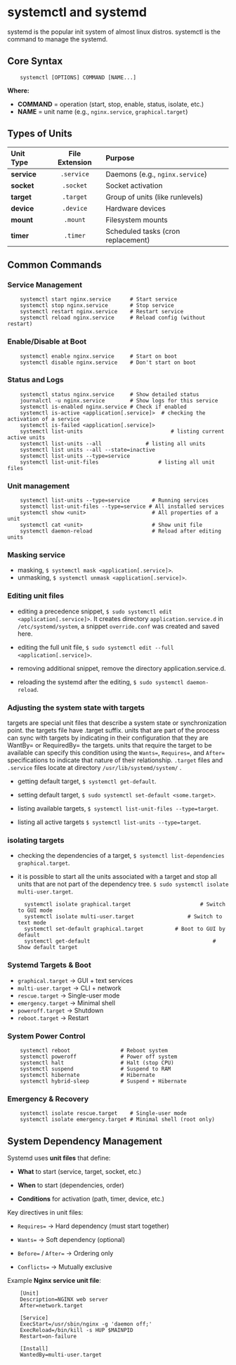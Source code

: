 # systemctl and systemd

systemd is the popular  init system of almost linux distros.
systemctl is the command to manage the systemd.


## Core Syntax

		systemctl [OPTIONS] COMMAND [NAME...]

**Where:**

- **COMMAND** = operation (start, stop, enable, status, isolate, etc.)    
- **NAME** = unit name (e.g., `nginx.service`, `graphical.target`)

## Types of Units

| Unit Type  |  File Extension  |  Purpose |
| :---        |    :----:   |          :--- |
| **service**  | `.service` |  Daemons (e.g., `nginx.service`) |
| **socket** | `.socket` |  Socket activation |
| **target** | `.target` | Group of units (like runlevels) |
| **device** | `.device` | Hardware devices |
| **mount** | `.mount` | Filesystem mounts |
| **timer** | `.timer` | Scheduled tasks (cron replacement) |

 
## Common Commands

### Service Management

		systemctl start nginx.service      # Start service
		systemctl stop nginx.service       # Stop service
		systemctl restart nginx.service    # Restart service
		systemctl reload nginx.service     # Reload config (without restart)

### Enable/Disable at Boot

		systemctl enable nginx.service     # Start on boot
		systemctl disable nginx.service    # Don't start on boot

### Status and Logs

		systemctl status nginx.service     # Show detailed status
		journalctl -u nginx.service        # Show logs for this service
		systemctl is-enabled nginx.service # Check if enabled
		systemctl is-active <application[.service]>  # checking the activation of a service
		systemctl is-failed <application[.service]>
		systemctl list-units							# listing current active units
		systemctl list-units --all				# listing all units
		systemctl list units --all --state=inactive
		systemctl list-units --type=service
		systemctl list-unit-files					# listing all unit files

### Unit management

		systemctl list-units --type=service       # Running services
		systemctl list-unit-files --type=service # All installed services
		systemctl show <unit>                     # All properties of a unit
		systemctl cat <unit>                      # Show unit file
		systemctl daemon-reload                   # Reload after editing units

### Masking service

- masking, `$ systemctl mask <application[.service]>`.
- unmasking, `$ systemctl unmask <application[.service]>`.

### Editing unit files

- editing a precedence snippet, `$ sudo systemctl edit <application[.service]>`. It creates directory `application.service.d` in `/etc/systemd/system`, a snippet `override.conf` was created and saved here.

- editing the full unit file, `$ sudo systemctl edit --full <application[.service]>`.

- removing additional snippet, remove the directory application.service.d.

- reloading the systemd after the editing, `$ sudo systemctl daemon-reload`.

### Adjusting the system state with targets

targets are special unit files that describe a system state or synchronization point. the targets file have .target suffix.
units that are part of the process can sync with targets by indicating in their configuration that they are WantBy= or RequiredBy= the targets.
units that require the target to be available can specify this condition using the `Wants=`, `Requires=`, and `After=` specifications to indicate that nature of their relationship.
`.target` files and `.service` files locate at directory `/usr/lib/systemd/system/` .

- getting default target, `$ systemctl get-default`.

- setting default target, `$ sudo systemctl set-default <some.target>`.

- listing available targets, `$ systemctl list-unit-files --type=target`.

- listing all active targets `$ systemctl list-units --type=target`.

### isolating targets

- checking the dependencies of a target, `$ systemctl list-dependencies graphical.target`.

- it is possible to start all the units associated with a target and stop all units that are not part of the dependency tree. `$ sudo systemctl isolate multi-user.target`.

		systemctl isolate graphical.target   					# Switch to GUI mode
		systemctl isolate multi-user.target  				# Switch to text mode
		systemctl set-default graphical.target 			# Boot to GUI by default
		systemctl get-default                						# Show default target


### Systemd Targets & Boot

-   `graphical.target` → GUI + text services
-   `multi-user.target` → CLI + network
-   `rescue.target` → Single-user mode
-   `emergency.target` → Minimal shell
-   `poweroff.target` → Shutdown
-   `reboot.target` → Restart

### System Power Control

		systemctl reboot                # Reboot system
		systemctl poweroff              # Power off system
		systemctl halt                  # Halt (stop CPU)
		systemctl suspend               # Suspend to RAM
		systemctl hibernate             # Hibernate
		systemctl hybrid-sleep          # Suspend + Hibernate


### Emergency & Recovery

		systemctl isolate rescue.target    # Single-user mode
		systemctl isolate emergency.target # Minimal shell (root only)

## System Dependency Management

Systemd uses **unit files** that define:

-   **What** to start (service, target, socket, etc.)
    
-   **When** to start (dependencies, order)
    
-   **Conditions** for activation (path, timer, device, etc.)
    

Key directives in unit files:

-   `Requires=` → Hard dependency (must start together)
    
-   `Wants=` → Soft dependency (optional)
    
-   `Before=` / `After=` → Ordering only
    
-   `Conflicts=` → Mutually exclusive
    

Example **Nginx service unit file**:

		[Unit]
		Description=NGINX web server
		After=network.target

		[Service]
		ExecStart=/usr/sbin/nginx -g 'daemon off;'
		ExecReload=/bin/kill -s HUP $MAINPID
		Restart=on-failure

		[Install]
		WantedBy=multi-user.target


<!--stackedit_data:
eyJoaXN0b3J5IjpbLTE4Nzc1MTU5MTQsMTEwMDA3MTYwNywtNz
IzODEyOTAyLC0xMTE5Mjg1NzEzLDIwOTc4MjM4OCwxNzA0MTMw
NDAyLDExOTczOTI1NzZdfQ==
-->